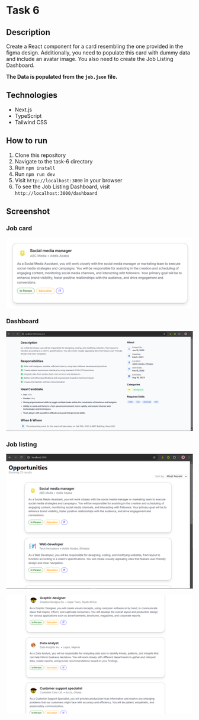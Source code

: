 # Task 6
## Description
Create a React component for a card resembling the one provided in the figma design. Additionally, you need to populate this card with dummy data and include an avatar image. You also need to create the Job Listing Dashboard.

**The Data is populated from the `job.json` file.**
## Technologies
- Next.js
- TypeScript
- Tailwind CSS

## How to run
1. Clone this repository
2. Navigate to the task-6 directory
3. Run `npm install`
4. Run `npm run dev`
5. Visit `http://localhost:3000` in your browser
6. To see the Job Listing Dashboard, visit `http://localhost:3000/dashboard`

## Screenshot
### Job card
![Job card](./screenshots/jobcard.png)

### Dashboard
![Dashboard](./screenshots/dashboard.png)

### Job listing
![Job listing](./screenshots/joblisting.png)

![Job listing](./screenshots/joblisting2.png)

